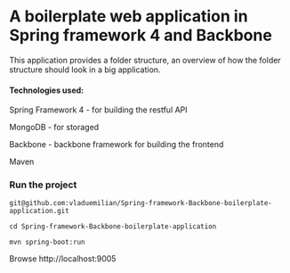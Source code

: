 
# A boilerplate web application in Spring framework 4 and Backbone #

This application provides a folder structure, an overview of how the
folder structure should look in a big application.

#### Technologies used: ####

Spring Framework 4 - for building the restful API

MongoDB - for storaged

Backbone - backbone framework for building the frontend

Maven

### Run the project ###

`git@github.com:vladuemilian/Spring-framework-Backbone-boilerplate-application.git`

`cd Spring-framework-Backbone-boilerplate-application`

`mvn spring-boot:run`

Browse http://localhost:9005


